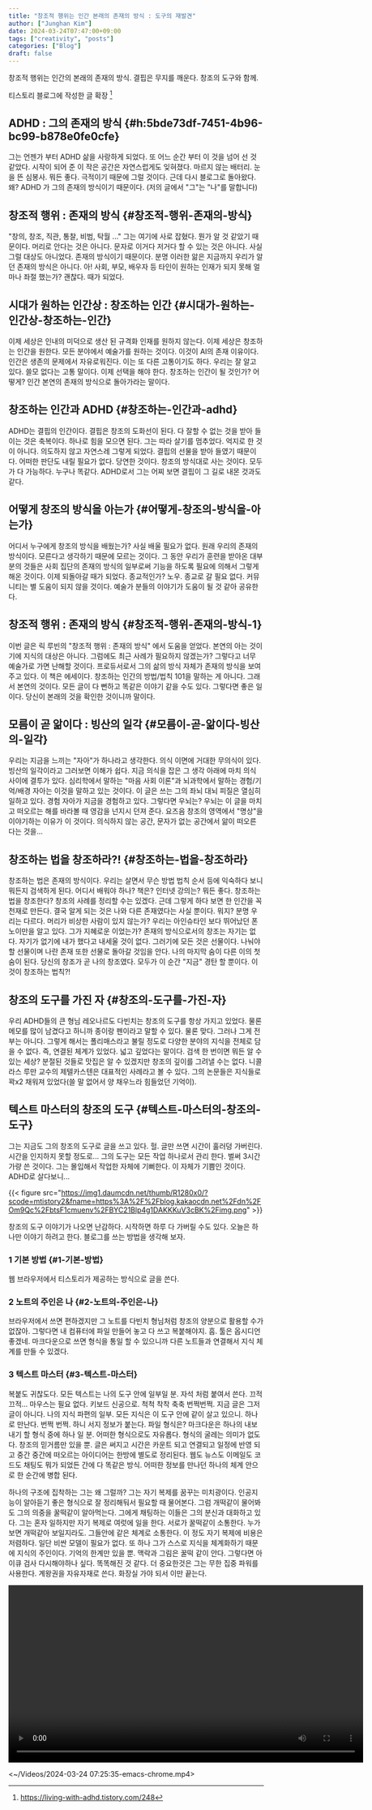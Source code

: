 ```yaml
---
title: "창조적 행위는 인간 본래의 존재의 방식 : 도구의 재발견"
author: ["Junghan Kim"]
date: 2024-03-24T07:47:00+09:00
tags: ["creativity", "posts"]
categories: ["Blog"]
draft: false
---
```


창조적 행위는 인간의 본래의 존재의 방식. 결핍은 무지를 깨운다. 창조의 도구와 함께.

<!--more-->

티스토리 블로그에 작성한 글 확장&nbsp;[^fn:1]


## ADHD : 그의 존재의 방식 {#h:5bde73df-7451-4b96-bc99-b878e0fe0cfe}

그는 언젠가 부터 ADHD 삶을 사랑하게 되었다. 또 어느 순간 부터 이 것을 넘어 선 것 같았다. 시작이 되어 준 이 작은 공간은 자연스럽게도 잊혀졌다. 마르지 않는 배터리. 눈을 뜬 심봉사. 뭐든 좋다. 극적이기 때문에 그럴 것이다. 근데 다시 블로그로 돌아왔다. 왜? ADHD 가 그의 존재의 방식이기 때문이다. (저의 글에서 "그"는 "나"를 말합니다)


## 창조적 행위 : 존재의 방식 {#창조적-행위-존재의-방식}

"창의, 창조, 직관, 통찰, 비범, 탁월 ..." 그는 여기에 사로 잡혔다. 뭔가 알 것 같았기 때문이다. 머리로 안다는 것은 아니다. 문자로 이거다 저거다 할 수 있는 것은 아니다. 사실 그럴 대상도 아니었다. 존재의 방식이기 때문이다. 분명 이러한 앎은 지금까지 우리가 알던 존재의 방식은 아니다. 아! 사회, 부모, 배우자 등 타인이 원하는 인재가 되지 못해 얼마나 좌절 했는가? 괜찮다. 때가 되었다.


## 시대가 원하는 인간상 : 창조하는 인간 {#시대가-원하는-인간상-창조하는-인간}

이제 세상은 인내의 미덕으로 생산 된 규격화 인재를 원하지 않는다. 이제 세상은 창조하는 인간을 원한다. 모든 분야에서 예술가를 원하는 것이다. 이것이 AI의 존재 이유이다. 인간은 생존의 문제에서 자유로워진다. 이는 또 다른 고통이기도 하다. 우리는 잘 알고 있다. 쓸모 없다는 고통 말이다. 이제 선택을 해야 한다. 창조하는 인간이 될 것인가? 어떻게? 인간 본연의 존재의 방식으로 돌아가라는 말이다.


## 창조하는 인간과 ADHD {#창조하는-인간과-adhd}

ADHD는 결핍의 인간이다. 결핍은 창조의 도화선이 된다. 다 잘할 수 없는 것을 받아 들이는 것은 축복이다. 하나로 힘을 모으면 된다. 그는 따라 살기를 멈추었다. 억지로 한 것이 아니다. 의도하지 않고 자연스레 그렇게 되었다. 결핍의 선물을 받아 들였기 때문이다. 어떠한 판단도 내릴 필요가 없다. 당연한 것이다. 창조의 방식대로 사는 것이다. 모두가 다 가능하다. 누구나 똑같다. ADHD로서 그는 어찌 보면 결핍이 그 길로 내몬 것과도 같다.


## 어떻게 창조의 방식을 아는가 {#어떻게-창조의-방식을-아는가}

어디서 누구에게 창조의 방식을 배웠는가? 사실 배울 필요가 없다. 원래 우리의 존재의 방식이다. 모른다고 생각하기 때문에 모르는 것이다. 그 동안 우리가 훈련을 받아온 대부분의 것들은 사회 집단의 존재의 방식의 일부로써 기능을 하도록 필요에 의해서 그렇게 해온 것이다. 이제 되돌아갈 때가 되었다. 종교적인가? 노우. 종교로 갈 필요 없다. 커뮤니티는 별 도움이 되지 않을 것이다. 예술가 분들의 이야기가 도움이 될 것 같아 공유한다.


## 창조적 행위 : 존재의 방식 {#창조적-행위-존재의-방식-1}

이번 글은 릭 루빈의 "창조적 행위 : 존재의 방식" 에서 도움을 얻었다. 본연의 아는 것이기에 지식의 대상은 아니다. 그럼에도 최근 사례가 필요하지 않겠는가? 그렇다고 너무 예술가로 가면 난해할 것이다. 프로듀서로서 그의 삶의 방식 자체가 존재의 방식을 보여주고 있다. 이 책은 에세이다. 창조하는 인간의 방법/법칙 101을 말하는 게 아니다. 그래서 본연의 것이다. 모든 글이 다 뻔하고 똑같은 이야기 같을 수도 있다. 그렇다면 좋은 일이다. 당신이 본래의 것을 확인한 것이니까 말이다.


## 모름이 곧 앎이다 : 빙산의 일각 {#모름이-곧-앎이다-빙산의-일각}

우리는 지금을 느끼는 "자아"가 하나라고 생각한다. 의식 이면에 거대한 무의식이 있다. 빙산의 일각이라고 그러보면 이해가 쉽다. 지금 의식을 잡은 그 생각 아래에 마치 의식 사이에 결투가 있다. 심리학에서 말하는 "마음 사회 이론"과 뇌과학에서 말하는 경험/기억/배경 자아는 이것을 말하고 있는 것이다. 이 글은 쓰는 그의 좌뇌 대뇌 피질은 열심히 일하고 있다. 경험 자아가 지금을 경험하고 있다. 그렇다면 우뇌는? 우뇌는 이 글을 마치고 떠오르는 해를 바라볼 때 영감을 넌지시 던져 준다. 요즈음 창조의 영역에서 "명상"을 이야기하는 이유가 이 것이다. 의식하지 않는 공간, 문자가 없는 공간에서 앎이 떠오른 다는 것을...


## 창조하는 법을 창조하라?! {#창조하는-법을-창조하라}

창조하는 법은 존재의 방식이다. 우리는 살면서 무슨 방법 법칙 순서 등에 익숙하다 보니 뭐든지 검색하게 된다. 어디서 배워야 하나? 책은? 인터넷 강의는? 뭐든 좋다. 창조하는 법을 창조한다? 창조의 사례를 정리할 수는 있겠다. 근데 그렇게 하다 보면 한 인간을 꼭 천재로 만든다. 결국 알게 되는 것은 나와 다른 존재였다는 사실 뿐이다. 뭐지? 분명 우리는 다르다. 머리가 비상한 사람이 있지 않는가? 우리는 아인슈타인 보다 뛰어났던 폰 노이만을 알고 있다. 그가 지혜로운 이었는가? 존재의 방식으로서의 창조는 자기는 없다. 자기가 없기에 내가 했다고 내세울 것이 없다. 그러기에 모든 것은 선물이다. 나눠야 할 선물이며 나란 존재 또한 선물로 돌아갈 것임을 안다. 나의 마지막 숨이 다른 이의 첫 숨이 된다. 당신의 창조가 곧 나의 창조였다. 모두가 이 순간 "지금" 경탄 할 뿐이다. 이 것이 창조하는 법칙?!


## 창조의 도구를 가진 자 {#창조의-도구를-가진-자}

우리 ADHD들의 큰 형님 레오나르도 다빈치는 창조의 도구를 항상 가지고 있었다. 물론 메모를 많이 남겼다고 하니까 종이랑 펜이라고 말할 수 있다. 물론 맞다. 그러나 그게 전부는 아니다. 그렇게 해서는 폴리매스라고 불릴 정도로 다양한 분야의 지식을 전체로 담을 수 없다. 즉, 연결된 체계가 있었다. 넓고 깊었다는 말이다. 검색 한 번이면 뭐든 알 수 있는 세상? 분절된 것들로 맛집은 알 수 있겠지만 창조의 깊이를 그려낼 수는 없다. 니콜라스 루만 교수의 제텔카스텐은 대표적인 사례라고 볼 수 있다. 그의 논문들은 지식들로 꽉x2 채워져 있었다(쓸 말 없어서 양 채우느라 힘들었던 기억이).


## 텍스트 마스터의 창조의 도구 {#텍스트-마스터의-창조의-도구}

그는 지금도 그의 창조의 도구로 글을 쓰고 있다. 헐. 글만 쓰면 시간이 훌러덩 가버린다. 시간을 인지하지 못할 정도로... 그의 도구는 모든 작업 하나로서 관리 한다. 벌써 3시간 가량 쓴 것이다. 그는 몰입해서 작업한 자체에 기뻐한다. 이 자체가 기쁨인 것이다. ADHD로 살다보니...

{{< figure src="https://img1.daumcdn.net/thumb/R1280x0/?scode=mtistory2&fname=https%3A%2F%2Fblog.kakaocdn.net%2Fdn%2FOm9Qc%2FbtsF1cmuenv%2FBYC21Blp4g1DAKKKuV3cBK%2Fimg.png" >}}

창조의 도구 이야기가 나오면 난감하다. 시작하면 하루 다 가버릴 수도 있다. 오늘은 하나만 이야기 하려고 한다. 블로그를 쓰는 방법을 생각해 보자.


### 1 기본 방법 {#1-기본-방법}

웹 브라우저에서 티스토리가 제공하는 방식으로 글을 쓴다.


### 2 노트의 주인은 나 {#2-노트의-주인은-나}

브라우저에서 쓰면 편하겠지만 그 노트를 다빈치 형님처럼 창조의 양분으로 활용할 수가 없잖아. 그렇다면 내 컴퓨터에 파일 만들어 놓고 다 쓰고 복붙해야지. 흠. 툴은 옵시디언 좋겠네. 마크다운으로 쓰면 형식을 통일 할 수 있으니까 다른 노트들과 연결해서 지식 체계를 만들 수 있겠다.


### 3 텍스트 마스터 {#3-텍스트-마스터}

복붙도 귀찮도다. 모든 텍스트는 나의 도구 안에 일부일 분. 자석 처럼 붙여서 쓴다. 끄적끄적... 마우스는 필요 없다. 키보드 신공으로. 척척 착착 축축 번쩍번쩍. 지금 글은 그저 글이 아니다. 나의 지식 파편의 일부. 모든 지식은 이 도구 안에 같이 살고 있으니. 하나로 만난다. 번쩍 번쩍. 하니 서지 정보가 붙는다. 파일 형식은? 마크다운은 하나의 내보내기 할 형식 중에 하나 일 분. 어떠한 형식으로도 자유롭다. 형식의 굴레는 의미가 없도다. 창조의 믿거름만 있을 뿐. 글은 써지고 시간은 카운트 되고 연결되고 일정에 반영 되고 중간 중간에 떠오르는 아이디어는 한방에 별도로 정리된다. 웹도 뉴스도 이메일도 코드도 채팅도 뭐가 되었든 간에 다 똑같은 방식. 어떠한 정보를 만나던 하나의 체계 안으로 한 순간에 병합 된다.

하나의 구조에 집착하는 그는 왜 그럴까? 그는 자기 복제를 꿈꾸는 미치광이다. 인공지능이 알아듣기 좋은 형식으로 잘 정리해둬서 필요할 때 물어본다. 그럼 개떡같이 물어봐도 그의 의중을 꿀떡같이 알아먹는다. 그에게 채팅하는 이들은 그의 분신과 대화하고 있다. 그는 혼자 일하지만 자기 복제로 여럿에 일을 한다. 서로가 꿀떡같이 소통한다. 누가 보면 개떡같아 보일지라도. 그들안에 같은 체계로 소통한다. 이 정도 자기 복제에 비용은 저렴하다. 일단 비싼 모델이 필요가 없다. 또 하나 그가 스스로 지식을 체계화하기 때문에 지식의 주인이다. 기억의 한계만 있을 뿐. 맥락과 그림은 꿀떡 같이 안다. 그렇다면 아이큐 검사 다시해야하나 싶다. 똑똑해진 것 같다. 더 중요한것은 그는 무한 집중 파워를 사용한다. 계왕권을 자유자재로 쓴다. 화장실 가야 되서 이만 끝는다.

<video preload="metadata" style="center" width="700" controls><source src="/images/2024-03-24 07:25:35-emacs-chrome.mp4" type="video/mp4">
Your browser does not support the video tag.</video>

<~/Videos/2024-03-24 07:25:35-emacs-chrome.mp4>

[^fn:1]: <https://living-with-adhd.tistory.com/248>
